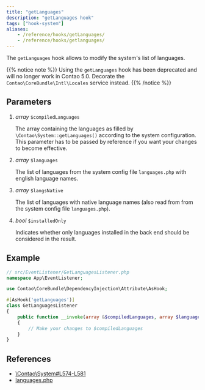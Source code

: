 ```yaml
---
title: "getLanguages"
description: "getLanguages hook"
tags: ["hook-system"]
aliases:
    - /reference/hooks/getLanguages/
    - /reference/hooks/getlanguages/
---
```



The `getLanguages` hook allows to modify the system's list of languages.

{{% notice note %}}
Using the `getLanguages` hook has been deprecated and will no longer work in Contao 5.0. Decorate the `Contao\CoreBundle\Intl\Locales` 
service instead.
{{% /notice %}}


## Parameters

1. *array* `$compiledLanguages`

    The array containing the languages as filled by `\Contao\System::getLanguages()` according 
    to the system configuration. This parameter has to be passed by reference if you 
    want your changes to become effective.

2. *array* `$languages`

    The list of languages from the system config file `languages.php` with english
    language names.

3. *array* `$langsNative`
 
    The list of languages with native language names (also read from from the system 
    config file `languages.php`).
    
4. *bool* `$installedOnly`
 
    Indicates whether only languages installed in the back end should be considered
    in the result. 


## Example

```php
// src/EventListener/GetLanguagesListener.php
namespace App\EventListener;

use Contao\CoreBundle\DependencyInjection\Attribute\AsHook;

#[AsHook('getLanguages')]
class GetLanguagesListener
{
    public function __invoke(array &$compiledLanguages, array $languages, array $langsNative, bool $installedOnly): void
    {
        // Make your changes to $compiledLanguages
    }
}
```


## References

* [\Contao\System#L574-L581](https://github.com/contao/contao/blob/4.7.6/core-bundle/src/Resources/contao/library/Contao/System.php#L574-L581)
* [languages.php](https://github.com/contao/contao/blob/4.7.6/core-bundle/src/Resources/contao/config/languages.php)
